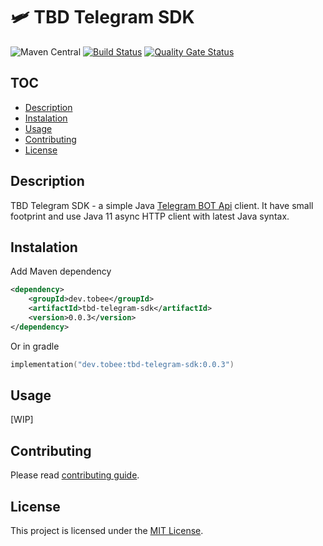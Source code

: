 # 🛩 TBD Telegram SDK

![Maven Central](https://img.shields.io/maven-central/v/dev.tobee/tbd-telegram-sdk?style=flat-square)
[![Build Status](https://cloud.drone.io/api/badges/rmuhamedgaliev/tbd-telegram/status.svg?ref=refs/heads/master)](https://cloud.drone.io/rmuhamedgaliev/tbd-telegram)
[![Quality Gate Status](https://sonarcloud.io/api/project_badges/measure?project=rmuhamedgaliev_tbd-telegram&metric=alert_status)](https://sonarcloud.io/dashboard?id=rmuhamedgaliev_tbd-telegram)

## TOC

- [Description](#description)
- [Instalation](#Instalation)
- [Usage](#usage)
- [Contributing](#contributing)
- [License](#license)

## Description

TBD Telegram SDK - a simple Java [Telegram BOT Api](https://core.telegram.org/bots/api) client. It have small footprint and use Java 11 async HTTP client 
with latest Java syntax.

## Instalation

Add Maven dependency

```xml
<dependency>
    <groupId>dev.tobee</groupId>
    <artifactId>tbd-telegram-sdk</artifactId>
    <version>0.0.3</version>
</dependency>
```

Or in gradle 

```kotlin
implementation("dev.tobee:tbd-telegram-sdk:0.0.3")
```

## Usage

[WIP]

## Contributing

Please read [contributing guide](./CONTRIBUTING.md).

## License

This project is licensed under the [MIT License](LICENSE).
